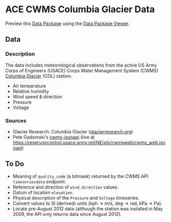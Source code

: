 # ACE CWMS Columbia Glacier Data

Preview this [Data Package](http://specs.frictionlessdata.io/data-packages/) using the [Data Package Viewer](http://data.okfn.org/tools/view?url=https://raw.githubusercontent.com/ezwelty/cg-data/master/ace-cwms-col).

## Data

### Description

The data includes meteorological observations from the active US Army Corps of Engineers (USACE) Corps Water Management System (CWMS) [Columbia Glacier](http://glacierresearch.com/locations/columbia/) (COL) station:

- Air temperature
- Relative humidity
- Wind speed & direction
- Pressure
- Voltage

### Sources

- Glacier Research: Columbia Glacier ([glacierresearch.org](http://glacierresearch.org/))
- Pete Gadomski's [cwms-jsonapi](https://github.com/gadomski/cwms-jsonapi) (live at https://reservoircontrol.usace.army.mil/NE/pls/cwmsweb/cwms_web.jsonapi)

## To Do

- Meaning of `quality_code` (a bitmask) returned by the CWMS API `timeseriesdata` endpoint.
- Reference and direction of `wind_direction` values.
- Datum of location `elevation`.
- Physical description of the `Pressure` and `Voltage` timeseries.
- Convert values to SI (derived) units (kph -> m/s, deg -> rad, kPa -> Pa).
- Locate pre-August 2012 data (although the station was installed in May 2009, the API only returns data since August 2012).
